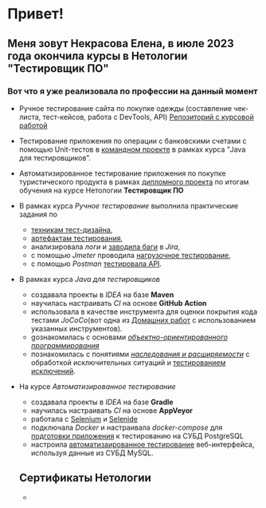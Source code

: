 # Привет!
## Меня зовут Некрасова Елена, в июле 2023 года окончила курсы в Нетологии "Тестировщик ПО"

### Вот что я уже реализовала по профессии на данный момент

* Ручное тестирование сайта по покупке одежды (составление чек-листа, тест-кейсов, работа с DevTools, API) [Репозиторий с курсовой работой](https://docs.google.com/spreadsheets/d/1VWh47sVWx9zm0AB4kgOQ7FyQGDp30MgcrzSbOWjj90w/edit#gid=0)

* Тестирование приложения по операции с банковскими счетами с помощью Unit-тестов в [командном проекте](https://github.com/Kvazavr/javaqa-team-diplom-2) в рамках курса “Java для тестировщиков”.
  
* Автоматизированное тестирование приложения по покупке туристического продукта в рамках [дипломного проекта](https://github.com/Kvazavr/QA_Diplom) по итогам обучения на курсе Нетологии **Тестировщик ПО**
* В рамках курса *Ручное тестирование* выполнила практические задания по
    * [техникам тест-дизайна](https://docs.google.com/document/d/16ZJSmAgjYFiNTNuZfs0zFlJCmo4wAgpteSqUWu7cuPU/edit?usp=sharing),
    * [артефактам тестирования](https://docs.google.com/spreadsheets/d/1ed0Vq4kNScX6a9RMOoRYWSRVMzbLZjijrlE9gmp5CyM/edit?usp=sharing),
    * анализировала *логи* и [заводила баги](https://docs.google.com/document/d/13qM36DxWrNAitSCcPvC2iw8Kn0xyJKTpfMD4i_8d2vs/edit) в *Jira*,
    * с помощью *Jmeter* проводила [нагрузочное тестирование](https://docs.google.com/document/d/12zlwbhPYeRxd5-CkA29ILg66oEOixH7hFA7DAqRr23w/edit?usp=sharing),
    * с помощью *Postman* [тестировала API](https://docs.google.com/document/d/1d6qyuuEy4MZvcZo2RCg9GV0uOXVw_h_IXTxEREep40w/edit).
* В рамках курса *Java для тестировщиков*
    * создавала проекты в *IDEA* на базе **Maven**
    * научилась настраивать *CI* на основе **GitHub Action**
    * использовала в качестве инструмента для оценки покрытия кода тестами *JoCoCo*(вот одна из [Домашних работ](https://github.com/Kvazavr/HomeWork7_0) с использованием указанных инструментов).
    * gознакомилась с основами [*объектно-ориентированного программирования*](https://github.com/Kvazavr/HomeWork9_0)
    * познакомилась с понятиями [*наследования и расширяемости*](https://github.com/Kvazavr/HomeWork11_0) с обработкой исключительных ситуаций и [тестированием исключений](https://github.com/Kvazavr/HomeWork12_0).
* На курсе *Автоматизированное тестирование*
    * создавала проекты в *IDEA* на базе **Gradle**
    * научилась настраивать *CI* на основе **AppVeyor**
    * работала с [Selenium](https://github.com/Kvazavr/Selenium_Homework) и [Selenide](https://github.com/Kvazavr/Selenide_card-delivery)
    * подключала *Docker* и настраивала *docker-compose* для [подготовки приложения](https://github.com/Kvazavr/Docker) к тестированию на СУБД PostgreSQL 
    * настроила [автоматизаированное тестирование](https://github.com/Kvazavr/sql) веб-интерфейса, используя данные из СУБД MySQL.
  ## Сертификаты Нетологии
  
  * 
